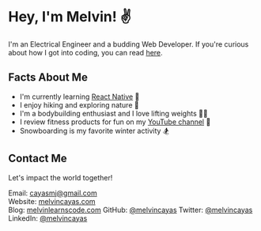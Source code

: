# Hey, I'm Melvin! :v:

I'm an Electrical Engineer and a budding Web Developer. If you're curious about how I got into coding, you can read [here](https://melvinlearnscode.com/learning-to-code-on-your-own-4-tips-for-coding-by-yourself).

## Facts About Me
- I'm currently learning [React Native](https://www.udemy.com/course/react-native-the-practical-guide/) 📱
- I enjoy hiking and exploring nature 🌲
- I'm a bodybuilding enthusiast and I love lifting weights 🏋️‍♂️
- I review fitness products for fun on my [YouTube channel](https://www.youtube.com/channel/UCtqPR9aJYCGbyQHzoPfVEeg) 🎥
- Snowboarding is my favorite winter activity 🏂

## Contact Me
Let's impact the world together!

Email: [cayasmj@gmail.com](mailto:cayasmj@gmail.com?subject=[GitHub])  
Website: [melvincayas.com](https://melvincayas.com/)  
Blog: [melvinlearnscode.com](https://melvinlearnscode.com/)
GitHub: [@melvincayas](https:/github.com/melvincayas/)
Twitter: [@melvincayas](https://twitter.com/melvincayas/)
LinkedIn: [@melvincayas](https://linkedin.com/in/melvincayas/)
